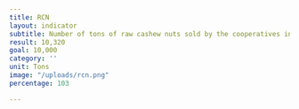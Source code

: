 ```yaml
---
title: RCN
layout: indicator
subtitle: Number of tons of raw cashew nuts sold by the cooperatives in 2020
result: 10,320
goal: 10,000
category: ''
unit: Tons
image: "/uploads/rcn.png"
percentage: 103

---
```

